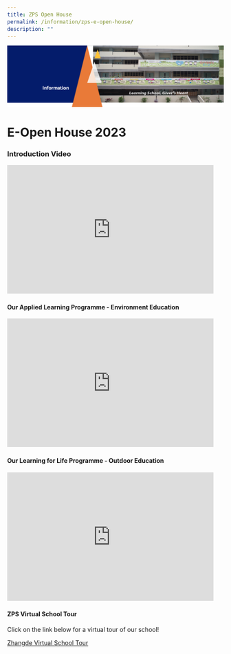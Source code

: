 ```yaml
---
title: ZPS Open House
permalink: /information/zps-e-open-house/
description: ""
---
```

<img src="/images/Information.png">

# E-Open House 2023
### **Introduction Video**
<iframe src="https://docs.google.com/presentation/d/e/2PACX-1vSeaZ7_SqFwsc3KguRJFYSzIxOH23XBc4uDXbOPSO2cu649hCG3VoUj4bFGjKeo3rOWRZ_N9z8t4B9D/embed?start=true&amp;loop=true&amp;delayms=3000" frameborder="0" width="480" height="299" allowfullscreen="true"></iframe>

 
<h4><strong>Our Applied Learning Programme - Environment Education</strong></h4>

<iframe allowfullscreen="true" height="299" width="480" frameborder="0" src="https://docs.google.com/presentation/d/e/2PACX-1vRcAAEvxIidYkrIGJEQjtR6JnKqzYkP75a5zTtoTnJI2KN-O7lf492lu0NCp5FlwiOE6sXDgkGZOMLC/embed?start=true&amp;loop=true&amp;delayms=3000"></iframe>

<h4><strong>Our Learning for Life Programme - Outdoor Education</strong></h4>

<iframe src="https://docs.google.com/presentation/d/e/2PACX-1vQyfHmGuvHXoTP_jfy52CyaBy90uX67TzdbJWOrU-AJgdQ9rpVlL1MNVPzafcwsnzb5rnBGbeAfFK9W/embed?start=true&amp;loop=true&amp;delayms=3000" frameborder="0" width="480" height="299" allowfullscreen="true"></iframe>

<h4><strong>ZPS Virtual School Tour</strong></h4>
Click on the link below for a virtual tour of our school!

[Zhangde Virtual School Tour](https://4d.silversea-media.com/zps360/)